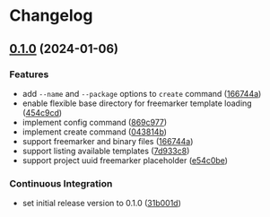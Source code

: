 # Changelog

## [0.1.0](https://github.com/mayekukhisa/skeleton/compare/v0.1.0...v0.1.0) (2024-01-06)


### Features

* add `--name` and `--package` options to `create` command ([166744a](https://github.com/mayekukhisa/skeleton/commit/166744a017bdea44709482359b464553f20fff97))
* enable flexible base directory for freemarker template loading ([454c9cd](https://github.com/mayekukhisa/skeleton/commit/454c9cd9ab0047a6cc21763c8a1fc4f5029008a4))
* implement config command ([869c977](https://github.com/mayekukhisa/skeleton/commit/869c97781e0152f0781ff73760d8bb8d85016acc))
* implement create command ([043814b](https://github.com/mayekukhisa/skeleton/commit/043814b2d9f2d4c3095b4d0c96201b26decc3e98))
* support freemarker and binary files ([166744a](https://github.com/mayekukhisa/skeleton/commit/166744a017bdea44709482359b464553f20fff97))
* support listing available templates ([7d933c8](https://github.com/mayekukhisa/skeleton/commit/7d933c8d66bbfeb4aacf01cf9ace5b1400a27b02))
* support project uuid freemarker placeholder ([e54c0be](https://github.com/mayekukhisa/skeleton/commit/e54c0bee801390057be5aef1fdf5aa100c35c58b))


### Continuous Integration

* set initial release version to 0.1.0 ([31b001d](https://github.com/mayekukhisa/skeleton/commit/31b001dc674cc1eb26dc520da9b991cf1e858265))
